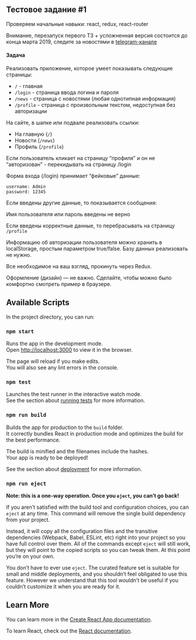 ## Тестовое задание #1

Проверяем начальные навыки: react, redux, react-router

Внимание, перезапуск первого ТЗ + усложненная версия состоится до конца марта 2019, следите за новостями в [telegram-канале](https://t.me/maxpfrontend)

#### Задача
Реализовать приложение, которое умеет показывать следующие страницы:

+ `/` - главная
+ `/login` - страница ввода логина и пароля
+ `/news` - страница с новостями (любая однотипная информация)
+ `/profile` - страница с произвольным текстом, недоступная без авторизации

На сайте, в шапке или подвале реализовать ссылки:

+ На главную (`/`)
+ Новости (`/news`)
+ Профиль (`/profile`)

Если пользователь кликает на страницу “профиля” и он не “авторизован” - перекидывать на страницу /login

Форма входа (/login) принимает “фейковые” данные:

```
username: Admin
password: 12345 
```

Если введены другие данные, то показывается сообщения:

Имя пользователя или пароль введены не верно 

Если введены корректные данные, то перебрасывать на страницу `/profile`

Информацию об авторизации пользователя можно хранить в localStorage, простым параметром true/false. Базу данных реализовать не нужно.

Все необходимое на ваш взгляд, прокинуть через Redux.

Оформление (дизайн) — не важно. Сделайте, чтобы можно было комфортно смотреть пример в браузере.

## Available Scripts

In the project directory, you can run:

### `npm start`

Runs the app in the development mode.<br />
Open [http://localhost:3000](http://localhost:3000) to view it in the browser.

The page will reload if you make edits.<br />
You will also see any lint errors in the console.

### `npm test`

Launches the test runner in the interactive watch mode.<br />
See the section about [running tests](https://facebook.github.io/create-react-app/docs/running-tests) for more information.

### `npm run build`

Builds the app for production to the `build` folder.<br />
It correctly bundles React in production mode and optimizes the build for the best performance.

The build is minified and the filenames include the hashes.<br />
Your app is ready to be deployed!

See the section about [deployment](https://facebook.github.io/create-react-app/docs/deployment) for more information.

### `npm run eject`

**Note: this is a one-way operation. Once you `eject`, you can’t go back!**

If you aren’t satisfied with the build tool and configuration choices, you can `eject` at any time. This command will remove the single build dependency from your project.

Instead, it will copy all the configuration files and the transitive dependencies (Webpack, Babel, ESLint, etc) right into your project so you have full control over them. All of the commands except `eject` will still work, but they will point to the copied scripts so you can tweak them. At this point you’re on your own.

You don’t have to ever use `eject`. The curated feature set is suitable for small and middle deployments, and you shouldn’t feel obligated to use this feature. However we understand that this tool wouldn’t be useful if you couldn’t customize it when you are ready for it.

## Learn More

You can learn more in the [Create React App documentation](https://facebook.github.io/create-react-app/docs/getting-started).

To learn React, check out the [React documentation](https://reactjs.org/).
